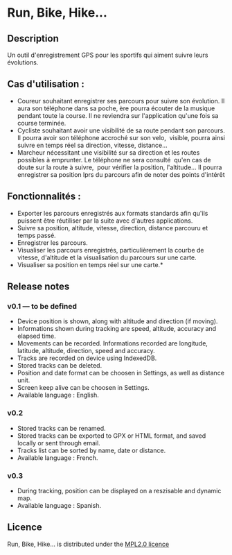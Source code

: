 # Run, Bike, Hike...

## Description

Un outil d'enregistrement GPS pour les sportifs qui aiment suivre leurs évolutions.

## Cas d'utilisation :

* Coureur souhaitant enregistrer ses parcours pour suivre son évolution. Il aura son téléphone dans sa poche, ère pourra écouter de la musique pendant toute la course. Il ne reviendra sur l'application qu'une fois sa course terminée.
* Cycliste souhaitant avoir une visibilité de sa route pendant son parcours. Il pourra avoir son téléphone accroché sur son velo,&nbsp; visible, pourra ainsi suivre en temps réel sa direction, vitesse, distance...
* Marcheur nécessitant une visibilité sur sa direction et les routes possibles à emprunter. Le téléphone ne sera consulté&nbsp; qu'en cas de doute sur la route à suivre,&nbsp; pour vérifier la position, l'altitude... Il pourra enregistrer sa position lprs du parcours afin de noter des points d'intérêt

## Fonctionnalités :
* Exporter les parcours enregistrés aux formats standards afin qu'ils puissent être réutiliser par la suite avec d'autres applications.
* Suivre sa position, altitude, vitesse, direction, distance parcouru et temps passé.
* Enregistrer les parcours.
* Visualiser les parcours enregistrés, particulièrement la courbe de vitesse, d'altitude et la visualisation du parcours sur une carte.
* Visualiser sa position en temps réel sur une carte.*

## Release notes

### v0.1 — to be defined
* Device position is shown, along with altitude and direction (if moving).
* Informations shown during tracking are speed, altitude, accuracy and elapsed time.
* Movements can be recorded. Informations recorded are longitude, latitude, altitude, direction, speed and accuracy.
* Tracks are recorded on device using IndexedDB.
* Stored tracks can be deleted.
* Position and date format can be choosen in Settings, as well as distance unit.
* Screen keep alive can be choosen in Settings.
* Available language : English.


### v0.2
* Stored tracks can be renamed.
* Stored tracks can be exported to GPX or HTML format, and saved locally or sent through email.
* Tracks list can be sorted by name, date or distance.
* Available language : French.

### v0.3
* During tracking, position can be displayed on a reszisable and dynamic map.
* Available language : Spanish.



## Licence

Run, Bike, Hike... is distributed under the [MPL2.0 licence](http://www.mozilla.org/MPL/2.0/)